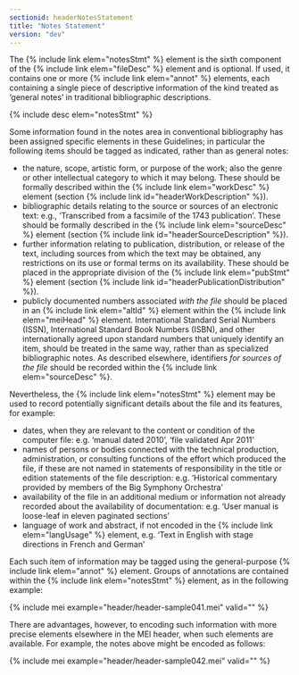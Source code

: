 ```yaml
---
sectionid: headerNotesStatement
title: "Notes Statement"
version: "dev"
---
```


The {% include link elem="notesStmt" %} element is the sixth component of the {% include link elem="fileDesc" %} element and is optional. If used, it contains one or more {% include link elem="annot" %} elements, each containing a single piece of descriptive information of the kind treated as ‘general notes’ in traditional bibliographic descriptions.

{% include desc elem="notesStmt" %}

Some information found in the notes area in conventional bibliography has been assigned specific elements in these Guidelines; in particular the following items should be tagged as indicated, rather than as general notes:

- the nature, scope, artistic form, or purpose of the work; also the genre or other intellectual category to which it may belong. These should be formally described within the {% include link elem="workDesc" %} element (section {% include link id="headerWorkDescription" %}).
- bibliographic details relating to the source or sources of an electronic text: e.g., ‘Transcribed from a facsimile of the 1743 publication’. These should be formally described in the {% include link elem="sourceDesc" %} element (section {% include link id="headerSourceDescription" %}).
- further information relating to publication, distribution, or release of the text, including sources from which the text may be obtained, any restrictions on its use or formal terms on its availability. These should be placed in the appropriate division of the {% include link elem="pubStmt" %} element (section {% include link id="headerPublicationDistribution" %}).
- publicly documented numbers associated *with the file* should be placed in an {% include link elem="altId" %} element within the {% include link elem="meiHead" %} element. International Standard Serial Numbers (ISSN), International Standard Book Numbers (ISBN), and other internationally agreed upon standard numbers that uniquely identify an item, should be treated in the same way, rather than as specialized bibliographic notes. As described elsewhere, identifiers *for sources of the file* should be recorded within the {% include link elem="sourceDesc" %}.

Nevertheless, the {% include link elem="notesStmt" %} element may be used to record potentially significant details about the file and its features, for example:

- dates, when they are relevant to the content or condition of the computer file: e.g. ‘manual dated 2010’, ‘file validated Apr 2011’
- names of persons or bodies connected with the technical production, administration, or consulting functions of the effort which produced the file, if these are not named in statements of responsibility in the title or edition statements of the file description: e.g. ‘Historical commentary provided by members of the Big Symphony Orchestra’
- availability of the file in an additional medium or information not already recorded about the availability of documentation: e.g. ‘User manual is loose-leaf in eleven paginated sections’
- language of work and abstract, if not encoded in the {% include link elem="langUsage" %} element, e.g. ‘Text in English with stage directions in French and German’

Each such item of information may be tagged using the general-purpose {% include link elem="annot" %} element. Groups of annotations are contained within the {% include link elem="notesStmt" %} element, as in the following example:

{% include mei example="header/header-sample041.mei" valid="" %}

There are advantages, however, to encoding such information with more precise elements elsewhere in the MEI header, when such elements are available. For example, the notes above might be encoded as follows:

{% include mei example="header/header-sample042.mei" valid="" %}
